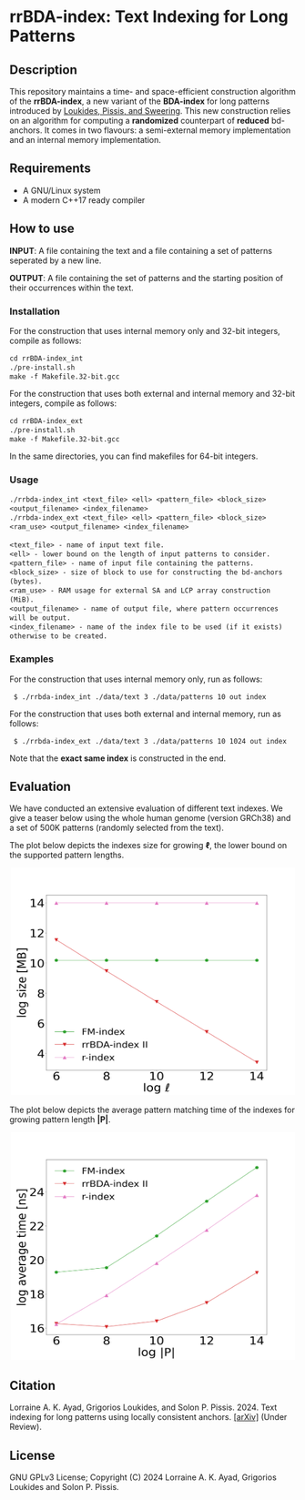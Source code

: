 rrBDA-index: Text Indexing for Long Patterns
===

Description
-----------
This repository maintains a time- and space-efficient construction algorithm of the <b>rrBDA-index</b>, a new variant of the <b>BDA-index</b> for long patterns introduced by [Loukides, Pissis, and Sweering](https://doi.org/10.1109/TKDE.2022.3231780).
This new construction relies on an algorithm for computing a <b>randomized</b> counterpart of <b>reduced</b> bd-anchors. 
It comes in two flavours: a semi-external memory implementation and an internal memory implementation.

Requirements
-----------
* A GNU/Linux system
* A modern C++17 ready compiler 

How to use
----------
<b>INPUT</b>: A file containing the text and a file containing a set of patterns seperated by a new line.

<b>OUTPUT</b>: A file containing the set of patterns and the starting position of their occurrences within the text.

### Installation

For the construction that uses internal memory only and 32-bit integers, compile as follows:
```
cd rrBDA-index_int
./pre-install.sh
make -f Makefile.32-bit.gcc
```

For the construction that uses both external and internal memory and 32-bit integers, compile as follows:
```
cd rrBDA-index_ext
./pre-install.sh
make -f Makefile.32-bit.gcc
```
In the same directories, you can find makefiles for 64-bit integers.

### Usage

```
./rrbda-index_int <text_file> <ell> <pattern_file> <block_size> <output_filename> <index_filename>
./rrbda-index_ext <text_file> <ell> <pattern_file> <block_size> <ram_use> <output_filename> <index_filename>

<text_file> - name of input text file.
<ell> - lower bound on the length of input patterns to consider. 
<pattern_file> - name of input file containing the patterns.
<block_size> - size of block to use for constructing the bd-anchors (bytes).
<ram_use> - RAM usage for external SA and LCP array construction (MiB).
<output_filename> - name of output file, where pattern occurrences will be output.
<index_filename> - name of the index file to be used (if it exists) otherwise to be created.
```

### Examples

For the construction that uses internal memory only, run as follows:
```
 $ ./rrbda-index_int ./data/text 3 ./data/patterns 10 out index
```

For the construction that uses both external and internal memory, run as follows:
```
 $ ./rrbda-index_ext ./data/text 3 ./data/patterns 10 1024 out index
```
Note that the <b>exact same index</b> is constructed in the end.

Evaluation
-----------
We have conducted an extensive evaluation of different text indexes. We give a teaser below using the whole human genome (version GRCh38) and a set of 500K patterns (randomly selected from the text).

The plot below depicts the indexes size for growing <b>ℓ</b>, the lower bound on the supported pattern lengths.
  <p align="center">
    <img src="https://github.com/lorrainea/rrBDA-index/blob/main/.images/hg38_size.png" alt="size" width=500 height=400>
  </p>

The plot below depicts the average pattern matching time of the indexes for growing pattern length <b>|P|</b>.
  <p align="center">
    <img src="https://github.com/lorrainea/rrBDA-index/blob/main/.images/hg38_pattern.png" alt="query_time" width=500 height=400>
  </p>

Citation
--------

Lorraine A. K. Ayad, Grigorios Loukides, and Solon P. Pissis. 2024. Text indexing for long patterns using locally consistent anchors. [[arXiv]](https://arxiv.org/abs/2407.11819) (Under Review).

License
--------

GNU GPLv3 License; Copyright (C) 2024 Lorraine A. K. Ayad, Grigorios Loukides and Solon P. Pissis.
